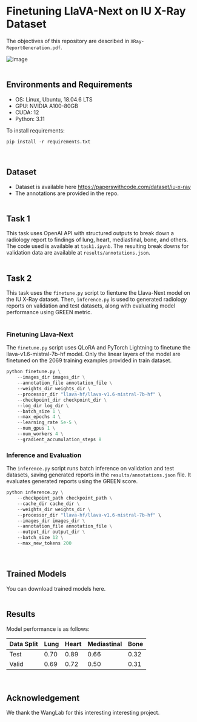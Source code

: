 # Finetuning LlaVA-Next on IU X-Ray Dataset
The objectives of this repository are described in `XRay-ReportGeneration.pdf`. 

![image](https://github.com/user-attachments/assets/58dc03ff-1f63-4a8a-9866-d534e1ff130c)
<br><br>

## Environments and Requirements
- OS: Linux, Ubuntu, 18.04.6 LTS
- GPU: NVIDIA A100-80GB
- CUDA: 12
- Python: 3.11

To install requirements:

```setup
pip install -r requirements.txt
```
<br>

## Dataset

- Dataset is available here https://paperswithcode.com/dataset/iu-x-ray
- The annotations are provided in the repo.
<br><br>


## Task 1

This task uses OpenAI API with structured outputs to break down a radiology report to findings of lung, heart, mediastinal, bone, and others.
The code used is available at `task1.ipynb`. The resulting break downs for validation data are available at `results/annotations.json`.
<br><br>


## Task 2

This task uses the `finetune.py` script to fientune the Llava-Next model on the IU X-Ray dataset.
Then, `inference.py` is used to generated radiology reports on validation and test datasets, along with evaluating model performance using GREEN metric.
<br><br>


### Finetuning Llava-Next

The `finetune.py` script uses QLoRA and PyTorch Lightning to finetune the llava-v1.6-mistral-7b-hf model.
Only the linear layers of the model are finetuned on the 2069 training examples provided in train dataset.

```python
python finetune.py \
    --images_dir images_dir \
    --annotation_file annotation_file \
    --weights_dir weights_dir \
    --processor_dir "llava-hf/llava-v1.6-mistral-7b-hf" \
    --checkpoint_dir checkpoint_dir \
    --log_dir log_dir \
    --batch_size 1 \
    --max_epochs 4 \
    --learning_rate 5e-5 \
    --num_gpus 1 \
    --num_workers 4 \
    --gradient_accumulation_steps 8
```

### Inference and Evaluation

The `inference.py` script runs batch inference on validation and test datasets, saving generated reports in the `results/annotations.json` file.
It evaluates generated reports using the GREEN score.

```python
python inference.py \
    --checkpoint_path checkpoint_path \
    --cache_dir cache_dir \
    --weights_dir weights_dir \
    --processor_dir "llava-hf/llava-v1.6-mistral-7b-hf" \
    --images_dir images_dir \
    --annotation_file annotation_file \
    --output_dir output_dir \
    --batch_size 12 \
    --max_new_tokens 200
```
<br>

## Trained Models
You can download trained models here.
<br><br>

## Results

Model performance is as follows:

| Data Split | Lung | Heart | Mediastinal | Bone |
|------------|------|-------|-------------|------|
| Test | 0.70    | 0.89     | 0.66           | 0.32    |
| Valid    |  0.69   | 0.72     | 0.50           | 0.31    |
<br>

## Acknowledgement
We thank the WangLab for this interesting interesting project.
